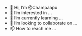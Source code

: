 - 👋 Hi, I’m @Champaapu
- 👀 I’m interested in ...
- 🌱 I’m currently learning ...
- 💞️ I’m looking to collaborate on ...
- 📫 How to reach me ... 

<!---
CHampaapu/CHampaapu is a ✨ special ✨ repository because its `README.md` (this file) appears on your GitHub profile.
You can click the Preview link to take a look at your changes.
--->
